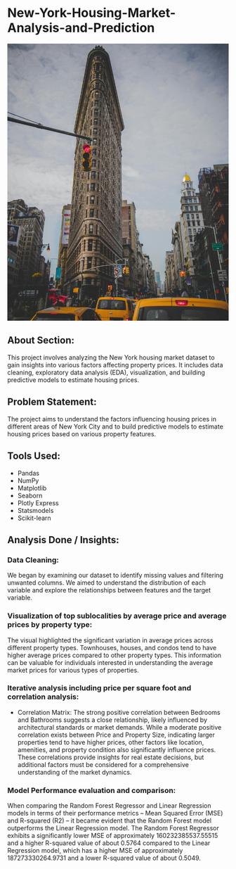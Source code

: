 # New-York-Housing-Market-Analysis-and-Prediction
![](images/pexels-jack-gittoes-1274799.jpg)

## About Section:
This project involves analyzing the New York housing market dataset to gain insights into various factors affecting property prices. It includes data cleaning, exploratory data analysis (EDA), visualization, and building predictive models to estimate housing prices.

## Problem Statement:
The project aims to understand the factors influencing housing prices in different areas of New York City and to build predictive models to estimate housing prices based on various property features.

## Tools Used:
- Pandas
- NumPy
- Matplotlib
- Seaborn
- Plotly Express
- Statsmodels
- Scikit-learn

## Analysis Done / Insights:

### Data Cleaning:
We began by examining our dataset to identify missing values and filtering unwanted columns. We aimed to understand the distribution of each variable and explore the relationships between features and the target variable.

### Visualization of top sublocalities by average price and average prices by property type:
The visual highlighted the significant variation in average prices across different property types. Townhouses, houses, and condos tend to have higher average prices compared to other property types. This information can be valuable for individuals interested in understanding the average market prices for various types of properties.

### Iterative analysis including price per square foot and correlation analysis:
- Correlation Matrix:
  The strong positive correlation between Bedrooms and Bathrooms suggests a close relationship, likely influenced by architectural standards or market demands. While a moderate positive correlation exists between Price and Property Size, indicating larger properties tend to have higher prices, other factors like location, amenities, and property condition also significantly influence prices. These correlations provide insights for real estate decisions, but additional factors must be considered for a comprehensive understanding of the market dynamics.

### Model Performance evaluation and comparison:
When comparing the Random Forest Regressor and Linear Regression models in terms of their performance metrics – Mean Squared Error (MSE) and R-squared (R2) – it became evident that the Random Forest model outperforms the Linear Regression model.
The Random Forest Regressor exhibits a significantly lower MSE of approximately 160232385537.55515 and a higher R-squared value of about 0.5764 compared to the Linear Regression model, which has a higher MSE of approximately 187273330264.9731 and a lower R-squared value of about 0.5049.
